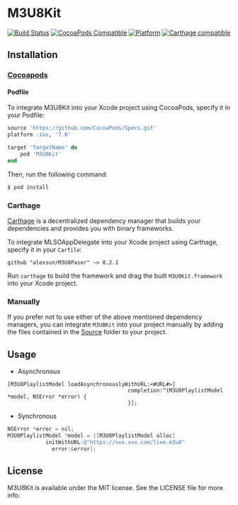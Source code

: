 # M3U8Kit

[![Build Status](https://travis-ci.org/alexsun/M3U8Paser.svg?branch=master)](https://travis-ci.org/alexsun/M3U8Paser)
[![CocoaPods Compatible](https://img.shields.io/cocoapods/v/M3U8Kit.svg)](https://img.shields.io/cocoapods/v/M3U8Kit.svg)
[![Platform](https://img.shields.io/cocoapods/p/M3U8Kit.svg?style=flat)](http://cocoadocs.org/docsets/M3U8Kit)
[![Carthage compatible](https://img.shields.io/badge/Carthage-compatible-4BC51D.svg?style=flat)](https://github.com/Carthage/Carthage)

<a id="installation"></a>
## Installation

### [Cocoapods](https://cocoapods.org/)

#### Podfile

To integrate M3U8Kit into your Xcode project using CocoaPods, specify it in your Podfile:

```ruby
source 'https://github.com/CocoaPods/Specs.git'
platform :ios, '7.0'

target 'TargetName' do
    pod 'M3U8Kit'
end
```

Then, run the following command:

```bash
$ pod install
```

### Carthage

[Carthage](https://github.com/Carthage/Carthage) is a decentralized dependency manager that builds your dependencies and provides you with binary frameworks.

To integrate MLSOAppDelegate into your Xcode project using Carthage, specify it in your `Carfile`:

```ogdl
github "alexsun/M3U8Paser" ~> 0.2.1 
```

Run `carthage` to build the framework and drag the built `M3U8Kit.framework` into your Xcode project.

### Manually

If you prefer not to use either of the above mentioned dependency managers, you can integrate `M3U8Kit` into your project manually by adding the files contained in the [Source](https://github.com/alexsun/M3U8Paser/tree/master/Source) folder to your project.

## Usage

- Asynchronous

```objc
[M3U8PlaylistModel loadAsynchronouslyWithURL:<#URL#>]
                                      completion:^(M3U8PlaylistModel *model, NSError *error) {
                                      }];
```

- Synchronous

```objective-c
NSError *error = nil;
M3U8PlaylistModel *model = [[M3U8PlaylistModel alloc] 
            initWithURL:@"https://xxx.xxx.com/live.m3u8"
              error:&error];
```

## License

M3U8Kit is available under the MIT license. See the LICENSE file for more info.
